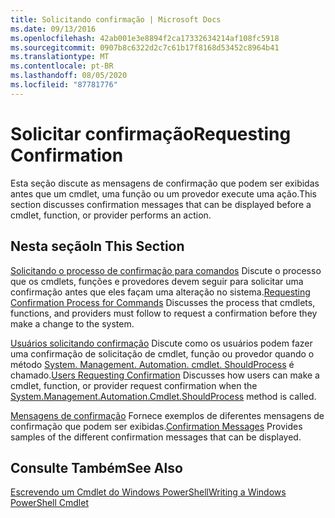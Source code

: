 ```yaml
---
title: Solicitando confirmação | Microsoft Docs
ms.date: 09/13/2016
ms.openlocfilehash: 42ab001e3e8894f2ca17332634214af108fc5918
ms.sourcegitcommit: 0907b8c6322d2c7c61b17f8168d53452c8964b41
ms.translationtype: MT
ms.contentlocale: pt-BR
ms.lasthandoff: 08/05/2020
ms.locfileid: "87781776"
---
```

# <a name="requesting-confirmation"></a><span data-ttu-id="950ea-102">Solicitar confirmação</span><span class="sxs-lookup"><span data-stu-id="950ea-102">Requesting Confirmation</span></span>

<span data-ttu-id="950ea-103">Esta seção discute as mensagens de confirmação que podem ser exibidas antes que um cmdlet, uma função ou um provedor execute uma ação.</span><span class="sxs-lookup"><span data-stu-id="950ea-103">This section discusses confirmation messages that can be displayed before a cmdlet, function, or provider performs an action.</span></span>

## <a name="in-this-section"></a><span data-ttu-id="950ea-104">Nesta seção</span><span class="sxs-lookup"><span data-stu-id="950ea-104">In This Section</span></span>

<span data-ttu-id="950ea-105">[Solicitando o processo de confirmação para comandos](./requesting-confirmation-from-cmdlets.md) Discute o processo que os cmdlets, funções e provedores devem seguir para solicitar uma confirmação antes que eles façam uma alteração no sistema.</span><span class="sxs-lookup"><span data-stu-id="950ea-105">[Requesting Confirmation Process for Commands](./requesting-confirmation-from-cmdlets.md) Discusses the process that cmdlets, functions, and providers must follow to request a confirmation before they make a change to the system.</span></span>

<span data-ttu-id="950ea-106">[Usuários solicitando confirmação](./users-requesting-confirmation.md) Discute como os usuários podem fazer uma confirmação de solicitação de cmdlet, função ou provedor quando o método [System. Management. Automation. cmdlet. ShouldProcess](/dotnet/api/System.Management.Automation.Cmdlet.ShouldProcess) é chamado.</span><span class="sxs-lookup"><span data-stu-id="950ea-106">[Users Requesting Confirmation](./users-requesting-confirmation.md) Discusses how users can make a cmdlet, function, or provider request confirmation when the [System.Management.Automation.Cmdlet.ShouldProcess](/dotnet/api/System.Management.Automation.Cmdlet.ShouldProcess) method is called.</span></span>

<span data-ttu-id="950ea-107">[Mensagens de confirmação](./confirmation-messages.md) Fornece exemplos de diferentes mensagens de confirmação que podem ser exibidas.</span><span class="sxs-lookup"><span data-stu-id="950ea-107">[Confirmation Messages](./confirmation-messages.md) Provides samples of the different confirmation messages that can be displayed.</span></span>

## <a name="see-also"></a><span data-ttu-id="950ea-108">Consulte Também</span><span class="sxs-lookup"><span data-stu-id="950ea-108">See Also</span></span>

[<span data-ttu-id="950ea-109">Escrevendo um Cmdlet do Windows PowerShell</span><span class="sxs-lookup"><span data-stu-id="950ea-109">Writing a Windows PowerShell Cmdlet</span></span>](./writing-a-windows-powershell-cmdlet.md)
